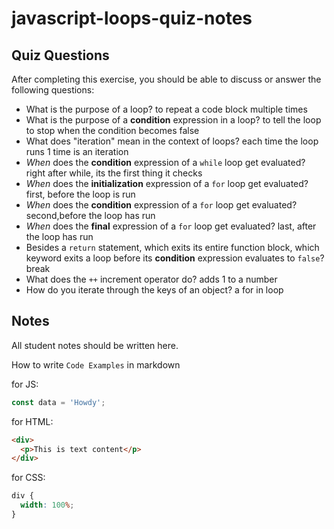 # javascript-loops-quiz-notes

## Quiz Questions

After completing this exercise, you should be able to discuss or answer the following questions:

- What is the purpose of a loop?
  to repeat a code block multiple times
- What is the purpose of a **condition** expression in a loop?
  to tell the loop to stop when the condition becomes false
- What does "iteration" mean in the context of loops?
  each time the loop runs 1 time is an iteration
- _When_ does the **condition** expression of a `while` loop get evaluated?
  right after while, its the first thing it checks
- _When_ does the **initialization** expression of a `for` loop get evaluated?
  first, before the loop is run
- _When_ does the **condition** expression of a `for` loop get evaluated?
  second,before the loop has run
- _When_ does the **final** expression of a `for` loop get evaluated?
  last, after the loop has run
- Besides a `return` statement, which exits its entire function block, which keyword exits a loop before its **condition** expression evaluates to `false`?
  break
- What does the `++` increment operator do?
  adds 1 to a number
- How do you iterate through the keys of an object?
  a for in loop

## Notes

All student notes should be written here.

How to write `Code Examples` in markdown

for JS:

```javascript
const data = 'Howdy';
```

for HTML:

```html
<div>
  <p>This is text content</p>
</div>
```

for CSS:

```css
div {
  width: 100%;
}
```
